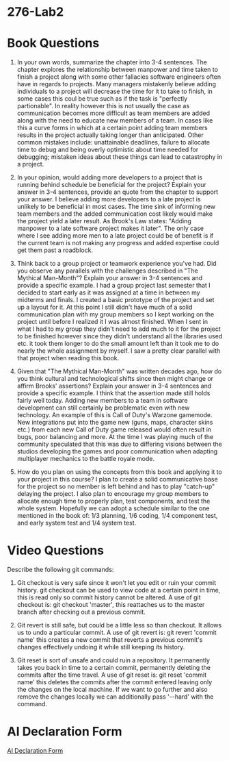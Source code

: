 # 276-Lab2

# Book Questions

1. In your own words, summarize the chapter into 3-4 sentences.
The chapter explores the relationship between manpower and time taken to finish a project along with some other fallacies software engineers often have in regards to projects.
Many managers mistakenly believe adding individuals to a project will decrease the time for it to take to finish, in some cases this coul be true
such as if the task is "perfectly partionable". In reality however this is not usually the case as communication becomes more difficult as team members are added along with
the need to educate new members of a team. In cases like this a curve forms in which at a certain point adding team members results in the project actually taking longer than anticipated.
Other common mistakes include: unattainable deadlines, failure to allocate time to debug and being overly optimistic about time needed for debugging; mistaken ideas about these things
can lead to catastrophy in a project.

2. In your opinion, would adding more developers to a project that is running behind schedule be beneficial for the project? Explain your answer in 3-4 sentences, provide an quote from the chapter to support your answer.
I believe adding more developers to a late project is unlikely to be beneficial in most cases. The time sink of informing new team members and the added communication cost likely would make the project yield a later result.
As Brook's Law states: "Adding manpower to a late software project makes it later". The only case where I see adding more men to a late project could be of benefit is if the current team is not making any progress and added expertise could get them past a roadblock.

3.  Think back to a group project or teamwork experience you've had. Did you observe any parallels with the challenges described in "The Mythical Man-Month"? Explain your answer in 3-4 sentences and provide a specific example.
I had a group project last semester that I decided to start early as it was assigned at a time in between my midterms and finals. I created a basic prototype of the project and set up a layout for it. At this point I still didn't have
much of a solid communication plan with my group members so I kept working on the project until before I realized it I was almost finished. When I sent in what I had to my group they didn't need to add much to it for the project to be finished
however since they didn't understand all the libraries used etc. it took them longer to do the small amount left than it took me to do nearly the whole assignment by myself. I saw a pretty clear parallel with that project when reading this book. 

4. Given that "The Mythical Man-Month" was written decades ago, how do you think cultural and technological shifts since then might change or affirm Brooks' assertions? Explain your answer in 3-4 sentences and provide a specific example.
I think that the assertion made still holds fairly well today. Adding new members to a team in software development can still certainly be problematic even with new technology. An example of this is Call of Duty's Warzone gamemode.
New integrations put into the game new (guns, maps, character skins etc.) from each new Call of Duty game released would often result in bugs, poor balancing and more. At the time I was playing much of the community speculated that this was due to differing visions between the studios 
developing the games and poor communication when adapting multiplayer mechanics to the battle royale mode.

5. How do you plan on using the concepts from this book and applying it to your project in this course?
I plan to create a solid communicative base for the project so no member is left behind and has to play "catch-up" delaying the project.
I also plan to encourage my group members to allocate enough time to properly plan, test components, and test the whole system. Hopefully we can
adopt a schedule similar to the one mentioned in the book of: 1/3 planning, 1/6 coding, 1/4 component test, and early system test and 1/4 system test.

# Video Questions

Describe the following git commands:

1. Git checkout is very safe since it won't let you edit or ruin your commit history.
git checkout can be used to view code at a certain point in time, this is read only so commit history cannot be altered.
A use of git checkout is: git checkout 'master', this reattaches us to the master branch after checking out a previous commit.


2. Git revert is still safe, but could be a little less so than checkout.
It allows us to undo a particular commit. A use of git revert is: git revert 'commit name' this creates a new commit that reverts a previous commit's changes effectively undoing it while still keeping its history.



3. Git reset is sort of unsafe and could ruin a repository. It permanently takes you back in time to a certain commit, permanently deleting the commits after the time travel.
A use of git reset is: git reset 'commit name' this deletes the commits after the commit entered leaving only the changes on the local machine.
If we want to go further and also remove the changes locally we can  additionally pass '--hard' with the command.

# AI Declaration Form 

[AI Declaration Form](L2_AI_DECLARATION_ERIK_SCHAUFELE_301579449.pdf)